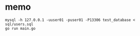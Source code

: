 # memo

```
mysql -h 127.0.0.1 -uuser01 -puser01 -P13306 test_database < sql/users.sql
go run main.go
```


